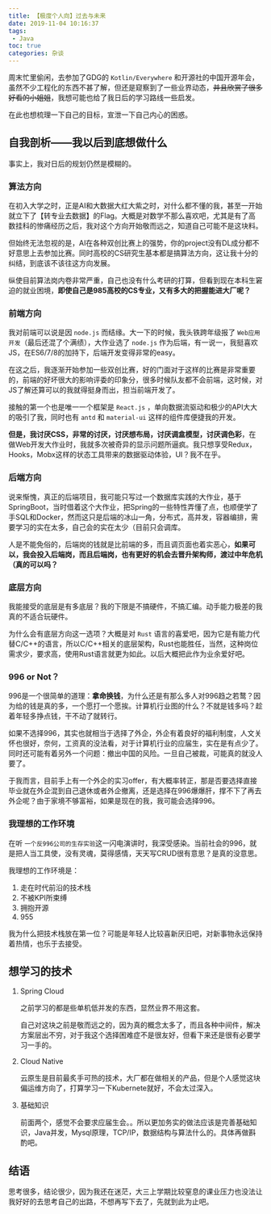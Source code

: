 ```yaml
---
title: 【极度个人向】过去与未来
date: 2019-11-04 10:16:37
tags: 
 - Java
toc: true
categories: 杂谈
---
```


周末忙里偷闲，去参加了GDG的 `Kotlin/Everywhere` 和开源社的中国开源年会，虽然不少工程化的东西不甚了解，但还是窥察到了一些业界动态，<del>并且欣赏了很多好看的小姐姐</del>，我想可能也给了我日后的学习路线一些启发。

在此也想梳理一下自己的目标，宣泄一下自己内心的困惑。

<!--more-->

## 自我剖析——我以后到底想做什么

事实上，我对日后的规划仍然是模糊的。

### 算法方向

在初入大学之时，正是AI和大数据大红大紫之时，对什么都不懂的我，甚至一开始就立下了【转专业去数据】的Flag。大概是对数学不那么喜欢吧，尤其是有了高数挂科的惨痛经历之后，我对这个方向开始敬而远之，知道自己可能不是这块料。

但始终无法忽视的是，AI在各种双创比赛上的强势，你的project没有DL成分都不好意思上去参加比赛。同时高校的CS研究生基本都是搞算法方向，这让我十分的纠结，到底该不该往这方向发展。

纵使目前算法岗内卷非常严重，自己也没有什么考研的打算，但看到现在本科生窘迫的就业困境，**即使自己是985高校的CS专业，又有多大的把握能进大厂呢？**

### 前端方向

我对前端可以说是因 `node.js` 而结缘。大一下的时候，我头铁跨年级报了 `Web应用开发`（最后还混了个满绩），大作业选了 `node.js` 作为后端，有一说一，我挺喜欢 JS，在ES6/7/8的加持下，后端开发变得非常的easy。

在这之后，我逐渐开始参加一些双创比赛，好的门面对于这样的比赛是非常重要的，前端的好坏很大的影响评委的印象分，很多时候队友都不会前端，这时候，对JS了解还算可以的我就得挺身而出，担当前端开发了。

接触的第一个也是唯一一个框架是 `React.js` ，单向数据流驱动和极少的API大大的吸引了我，同时也有 `antd` 和 `material-ui` 这样的组件库便捷我的开发。

**但是，我讨厌CSS，非常的讨厌，讨厌想布局，讨厌调盒模型，讨厌调色彩**，在做Web开发大作业时，我就多次被奇异的显示问题所逼疯。我只想享受Redux，Hooks，Mobx这样的状态工具带来的数据驱动体验，UI？我不在乎。

### 后端方向

说来惭愧，真正的后端项目，我可能只写过一个数据库实践的大作业，基于SpringBoot，当时借着这个大作业，把Spring的一些特性弄懂了点，也顺便学了手SQL和Docker，然而这只是后端的冰山一角，分布式，高并发，容器编排，需要学习的实在太多，自己会的实在太少（目前只会调库。

人是不能免俗的，后端岗的钱就是比前端的多，而且调页面也着实恶心，**如果可以，我会投入后端岗，而且后端岗，也有更好的机会去晋升架构师，渡过中年危机（真的可以吗？**

### 底层方向

我能接受的底层是有多底层？我的下限是不搞硬件，不搞汇编。动手能力极差的我真的不适合玩硬件。

为什么会有底层方向这一选项？大概是对 `Rust` 语言的喜爱吧，因为它是有能力代替C/C++的语言，所以C/C++相关的底层架构，Rust也能胜任，当然，这种岗位需求少，要求高，使用Rust语言就更为如此。以后大概把此作为业余爱好吧。

### 996 or Not？

996是一个很简单的道理：**拿命换钱**，为什么还是有那么多人对996趋之若鹜？因为给的钱是真的多，一个愿打一个愿挨。计算机行业图的什么？不就是钱多吗？趁着年轻多挣点钱，干不动了就转行。

如果不选择996，其实也就相当于选择了外企，外企有着良好的福利制度，人文关怀也很好，奈何，工资真的没法看，对于计算机行业的应届生，实在是有点少了。同时还可能有着另外一个问题：撤出中国的风险。一旦自己被裁，可能真的就没人要了。

于我而言，目前手上有一个外企的实习offer，有大概率转正，那是否要选择直接毕业就在外企混到自己退休或者外企撤离，还是选择在996爆爆肝，撑不下了再去外企呢？由于家境不够富裕，如果是现在的我，我可能会选择996。

### 我理想的工作环境

在听 `一个反996公司的生存实验`这一闪电演讲时，我深受感染。当前社会的996，就是把人当工具使，没有灵魂，莫得感情，天天写CRUD很有意思？是真的没意思。

我理想的工作环境是：

1. 走在时代前沿的技术栈
2. 不被KPI所束缚
3. 拥抱开源
4. 955

我为什么把技术栈放在第一位？可能是年轻人比较喜新厌旧吧，对新事物永远保持着热情，也乐于去接受。

## 想学习的技术

1. Spring Cloud

   之前学习的都是些单机低并发的东西，显然业界不用这套。

   自己对这块之前是敬而远之的，因为真的概念太多了，而且各种中间件，解决方案层出不穷，对于我这个选择困难症不是很友好，但看下来还是很有必要学习一手的。

2. Cloud Native

   云原生是目前最炙手可热的技术，大厂都在做相关的产品，但是个人感觉这块偏运维方向了，打算学习一下Kubernete就好，不会太过深入。

3. 基础知识

   前面两个，感觉不会要求应届生会。。所以更加务实的做法应该是完善基础知识，Java并发，Mysql原理，TCP/IP，数据结构与算法什么的。具体再做斟酌吧。

## 结语

思考很多，结论很少，因为我还在迷茫，大三上学期比较窒息的课业压力也没法让我好好的去思考自己的出路，不想再写下去了，先就到此为止吧。

